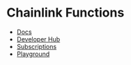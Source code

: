 # Chainlink Functions

- [Docs](https://docs.chain.link/chainlink-functions)
- [Developer Hub](https://dev.chain.link/products/functions)
- [Subscriptions](https://functions.chain.link/)
- [Playground](https://functions.chain.link/playground)
